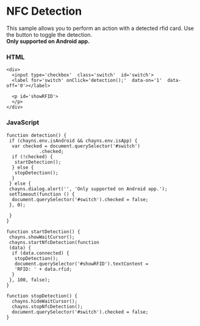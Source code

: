 # NFC Detection

This sample allows you to perform an action with a detected rfid card. Use the button to toggle the detection.<br>
<b>Only supported on Android app.</b>

### HTML
```
<div>
  <input type='checkbox'  class='switch'  id='switch'>
  <label for='switch' onClick='detection();'  data-on='1'  data-off='0'></label> 
  
  <p id='showRFID'>
  </p>
</div>
```

### JavaScript
```
function detection() {
 if (chayns.env.isAndroid && chayns.env.isApp) {
  var checked = document.querySelector('#switch')
            .checked;
  if (!checked) {
   startDetection();
  } else {
   stopDetection();
  }
 } else {
 chayns.dialog.alert('', 'Only supported on Android app.');
 setTimeout(function () {
  document.querySelector('#switch').checked = false;
 }, 0);   
  
 }
}

function startDetection() { 
 chayns.showWaitCursor();
 chayns.startNfcDetection(function 
 (data) { 
  if (data.connected) {
   stopDetection();
   document.querySelector('#showRFID').textContent = 
   'RFID: ' + data.rfid;
  }
 }, 100, false);
}

function stopDetection() {
  chayns.hideWaitCursor();
  chayns.stopNfcDetection();
  document.querySelector('#switch').checked = false;
}
 ```
